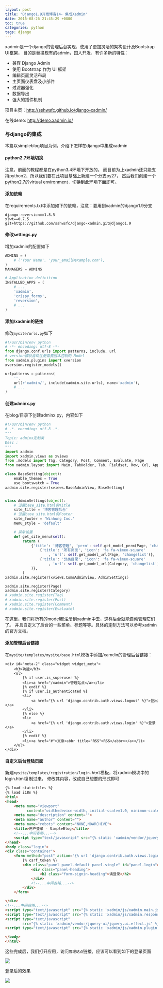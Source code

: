 ```yaml
---
layout: post
title: "Django1.9开发博客14- 集成Xadmin"
date: 2015-08-26 21:45:29 +0800
toc: true
categories: python
tags: django
---
```


xadmin是一个django的管理后台实现，使用了更加灵活的架构设计及Bootstrap UI框架，
目的是替换现有的admin，国人开发，有许多新的特性：

* 兼容 Django Admin
* 使用 Bootstrap 作为 UI 框架
* 编辑页面灵活布局
* 主页面仪表盘及小部件
* 过滤器强化
* 数据导出
* 强大的插件机制

项目主页：<http://sshwsfc.github.io/django-xadmin/>

在线demo: <http://demo.xadmin.io/><!--more-->

### 与django的集成

本篇以simpleblog项目为例，介绍下怎样在django中集成xadmin

#### python2.7环境切换

注意，前面的教程都是在python3.4环境下开放的。
而目前为止xadmin还只能支持python2，所以我们要在此项目基础上新建一个分支py27，
然后我们创建一个python2.7的virtual environment，切换到此环境下面即可。

#### 添加依赖

在requirements.txt中添加如下的依赖，注意：要用到xadmin的django1.9分支
```
django-reversion==1.8.5
xlwt==0.7.5
git+https://github.com/sshwsfc/django-xadmin.git@django1.9
```

#### 修改settings.py

增加xadmin的配置如下
``` python
ADMINS = (
    # ('Your Name', 'your_email@example.com'),
)
MANAGERS = ADMINS

# Application definition
INSTALLED_APPS = (
    # ...
    'xadmin',
    'crispy_forms',
    'reversion',
    # ...
)
```

#### 添加/xadmin的链接

修改`mysite/urls.py`如下

``` python
#!/usr/bin/env python
# -*- encoding: utf-8 -*-
from django.conf.urls import patterns, include, url
# version模块自动注册需要版本控制的 Model
from xadmin.plugins import xversion
xversion.register_models()

urlpatterns = patterns(
    '',
    url(r'xadmin/', include(xadmin.site.urls), name='xadmin'),
    # ...
)
```

#### 创建adminx.py

在blog/目录下创建adminx.py，内容如下

``` python
#!/usr/bin/env python
# -*- encoding: utf-8 -*-
"""
Topic: adminx定制类
Desc :
"""
import xadmin
import xadmin.views as xviews
from .models import Tag, Category, Post, Comment, Evaluate, Page
from xadmin.layout import Main, TabHolder, Tab, Fieldset, Row, Col, AppendedText, Side

class BaseSetting(object):
    enable_themes = True
    use_bootswatch = True
xadmin.site.register(xviews.BaseAdminView, BaseSetting)


class AdminSettings(object):
    # 设置base_site.html的Title
    site_title = '博客管理后台'
    # 设置base_site.html的Footer
    site_footer = 'Winhong Inc.'
    menu_style = 'default'

    # 菜单设置
    def get_site_menu(self):
        return (
            {'title': '博客管理', 'perm': self.get_model_perm(Page, 'change'), 'menus': (
                {'title': '所有页面', 'icon': 'fa fa-vimeo-square'
                    , 'url': self.get_model_url(Page, 'changelist')},
                {'title': '分类目录', 'icon': 'fa fa-vimeo-square'
                    , 'url': self.get_model_url(Category, 'changelist')},
            )},
        )
xadmin.site.register(xviews.CommAdminView, AdminSettings)

xadmin.site.register(Page)
xadmin.site.register(Category)
# xadmin.site.register(Tag)
# xadmin.site.register(Post)
# xadmin.site.register(Comment)
# xadmin.site.register(Evaluate)
```

在这里，我们将所有的model都注册到xadmin中去，这样后台就能自动管理它们了。
并且自定义了后台的一些菜单、标题等等。具体的定制方法可以参考xadmin的官方文档。

#### 添加管理后台链接

在`mysite/templates/mysite/base.html`模板中添加/xamdin的管理后台链接：

```
<div id="meta-2" class="widget widget_meta">
    <h3>功能</h3>
    <ul>
        {% if user.is_superuser %}
        <li><a href="/xadmin">管理站点</a></li>
        {% endif %}
        {% if user.is_authenticated %}
        <li>
            <a href="{% url 'django.contrib.auth.views.logout' %}">登出</a>
        </li>
        {% else %}
        <li>
            <a href="{% url 'django.contrib.auth.views.login' %}">登录</a>
        </li>
        {% endif %}
        <li><a href="#">文章<abbr title="RSS">RSS</abbr></a></li>
    </ul>
</div>
```

#### 自定义后台登陆页面

新建`mysite/templates/registration/login.html`模板，将xadmin模块中的login.html复制过来，
修改其内容，改成自己想要的形式即可

``` html
{% load staticfiles %}
{% load i18n %}
<html>
<head>
    <meta name="viewport"
          content="width=device-width, initial-scale=1.0, minimum-scale=1.0, maximum-scale=1.0">
    <meta name="description" content="">
    <meta name="author" content="">
    <meta name="robots" content="NONE,NOARCHIVE">
    <title>用户登录 - SimpleBlog</title>
    <!--...中间省略...-->
    <script type="text/javascript" src="{% static 'xadmin/vendor/jquery/jquery.js' %}"></script>
</head>
<body class="login">
<div class="container">
    <form method="post" action="{% url 'django.contrib.auth.views.login' %}">
        {% csrf_token %}
        <div class="panel panel-default panel-single" id="panel-login">
            <div class="panel-heading">
                <h2 class="form-signin-heading">请登录</h2>
            </div>
            <!--...中间省略...-->
        </div>
    </form>

</div>
<!--...中间省略...-->
<script type="text/javascript" src="{% static 'xadmin/js/xadmin.main.js' %}"></script>
<script type="text/javascript" src="{% static 'xadmin/js/xadmin.responsive.js' %}"></script>
<script type="text/javascript"
        src="{% static 'xadmin/vendor/jquery-ui/jquery.ui.effect.js' %}"></script>
<script type="text/javascript" src="{% static 'xadmin/js/xadmin.plugin.themes.js' %}"></script>

</body>
</html>
```


这些完成后，我们打开应用，访问`管理站点`链接，应该可以看到如下的登录页面

![](https://xnstatic-1253397658.file.myqcloud.com/dj110.png)

登录后的效果

![](https://xnstatic-1253397658.file.myqcloud.com/dj111.jpg)

